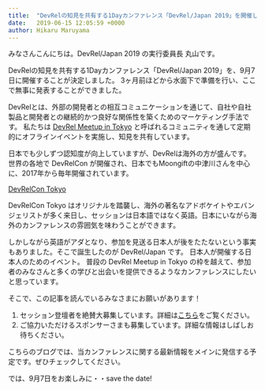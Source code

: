 ```yaml
---
title:  "DevRelの知見を共有する1Dayカンファレンス「DevRel/Japan 2019」を開催します！"
date:   2019-06-15 12:05:59 +0000
author: Hikaru Maruyama
---
```


みなさんこんにちは。DevRel/Japan 2019 の実行委員長 丸山です。
<!--more-->

DevRelの知見を共有する1Dayカンファレンス「DevRel/Japan 2019」を、9月7日に開催することが決定しました。
3ヶ月前ほどから水面下で準備を行い、ここで無事に発表することができました。

DevRelとは、外部の開発者との相互コミュニケーションを通じて、自社や自社製品と開発者との継続的かつ良好な関係性を築くためのマーケティング手法です。
私たちは [DevRel Meetup in Tokyo](https://devrel.connpass.com/) と呼ばれるコミュニティを通して定期的にオフラインイベントを実施し、知見を共有しています。

日本でも少しずつ認知度が向上していますが、DevRelは海外の方が盛んです。
世界の各地で DevRelCon が開催され、日本でもMoongiftの中津川さんを中心に、2017年から毎年開催されています。

[DevRelCon Tokyo](https://tokyo-2019.devrel.net/)

DevRelCon Tokyo はオリジナルを踏襲し、海外の著名なアドボケイトやエバンジェリストが多く来日し、セッションは日本語ではなく英語。日本にいながら海外のカンファレンスの雰囲気を味わうことができます。

しかしながら英語がアダとなり、参加を見送る日本人が後をたたないという事実もありました。そこで誕生したのが DevRel/Japan です。
日本人が開催する日本人のためのイベント。
普段の DevRel Meetup in Tokyo の枠を越えて、参加者のみなさんと多くの学びと出会いを提供できるようなカンファレンスにしたいと思っています。

そこで、この記事を読んでいるみなさまにお願いがあります！

1. セッション登壇者を絶賛大募集しています。詳細は[こちら](https://www.papercall.io/devrel-japan-2019)をご覧ください。
1. ご協力いただけるスポンサーさまも募集しています。詳細な情報はしばしお待ちください。

こちらのブログでは、当カンファレンスに関する最新情報をメインに発信する予定です。ぜひチェックしてください。

では、9月7日をお楽しみに・・save the date!
